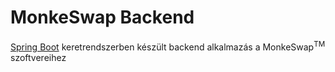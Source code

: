 # MonkeSwap Backend
[Spring Boot](https://spring.io/projects/spring-boot) keretrendszerben készült backend alkalmazás a MonkeSwap<sup>TM</sup> szoftvereihez
